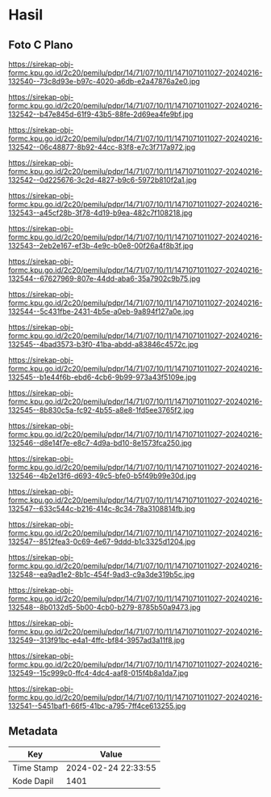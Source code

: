 # Hasil

## Foto C Plano

https://sirekap-obj-formc.kpu.go.id/2c20/pemilu/pdpr/14/71/07/10/11/1471071011027-20240216-132540--73c8d93e-b97c-4020-a6db-e2a47876a2e0.jpg

https://sirekap-obj-formc.kpu.go.id/2c20/pemilu/pdpr/14/71/07/10/11/1471071011027-20240216-132542--b47e845d-61f9-43b5-88fe-2d69ea4fe9bf.jpg

https://sirekap-obj-formc.kpu.go.id/2c20/pemilu/pdpr/14/71/07/10/11/1471071011027-20240216-132542--06c48877-8b92-44cc-83f8-e7c3f717a972.jpg

https://sirekap-obj-formc.kpu.go.id/2c20/pemilu/pdpr/14/71/07/10/11/1471071011027-20240216-132542--0d225676-3c2d-4827-b9c6-5972b810f2a1.jpg

https://sirekap-obj-formc.kpu.go.id/2c20/pemilu/pdpr/14/71/07/10/11/1471071011027-20240216-132543--a45cf28b-3f78-4d19-b9ea-482c7f108218.jpg

https://sirekap-obj-formc.kpu.go.id/2c20/pemilu/pdpr/14/71/07/10/11/1471071011027-20240216-132543--2eb2e167-ef3b-4e9c-b0e8-00f26a4f8b3f.jpg

https://sirekap-obj-formc.kpu.go.id/2c20/pemilu/pdpr/14/71/07/10/11/1471071011027-20240216-132544--67627969-807e-44dd-aba6-35a7902c9b75.jpg

https://sirekap-obj-formc.kpu.go.id/2c20/pemilu/pdpr/14/71/07/10/11/1471071011027-20240216-132544--5c431fbe-2431-4b5e-a0eb-9a894f127a0e.jpg

https://sirekap-obj-formc.kpu.go.id/2c20/pemilu/pdpr/14/71/07/10/11/1471071011027-20240216-132545--4bad3573-b3f0-41ba-abdd-a83846c4572c.jpg

https://sirekap-obj-formc.kpu.go.id/2c20/pemilu/pdpr/14/71/07/10/11/1471071011027-20240216-132545--b1e44f6b-ebd6-4cb6-9b99-973a43f5109e.jpg

https://sirekap-obj-formc.kpu.go.id/2c20/pemilu/pdpr/14/71/07/10/11/1471071011027-20240216-132545--8b830c5a-fc92-4b55-a8e8-1fd5ee3765f2.jpg

https://sirekap-obj-formc.kpu.go.id/2c20/pemilu/pdpr/14/71/07/10/11/1471071011027-20240216-132546--d8e14f7e-e8c7-4d9a-bd10-8e1573fca250.jpg

https://sirekap-obj-formc.kpu.go.id/2c20/pemilu/pdpr/14/71/07/10/11/1471071011027-20240216-132546--4b2e13f6-d693-49c5-bfe0-b5f49b99e30d.jpg

https://sirekap-obj-formc.kpu.go.id/2c20/pemilu/pdpr/14/71/07/10/11/1471071011027-20240216-132547--633c544c-b216-414c-8c34-78a3108814fb.jpg

https://sirekap-obj-formc.kpu.go.id/2c20/pemilu/pdpr/14/71/07/10/11/1471071011027-20240216-132547--8512fea3-0c69-4e67-9ddd-b1c3325d1204.jpg

https://sirekap-obj-formc.kpu.go.id/2c20/pemilu/pdpr/14/71/07/10/11/1471071011027-20240216-132548--ea9ad1e2-8b1c-454f-9ad3-c9a3de319b5c.jpg

https://sirekap-obj-formc.kpu.go.id/2c20/pemilu/pdpr/14/71/07/10/11/1471071011027-20240216-132548--8b0132d5-5b00-4cb0-b279-8785b50a9473.jpg

https://sirekap-obj-formc.kpu.go.id/2c20/pemilu/pdpr/14/71/07/10/11/1471071011027-20240216-132549--313f91bc-e4a1-4ffc-bf84-3957ad3a11f8.jpg

https://sirekap-obj-formc.kpu.go.id/2c20/pemilu/pdpr/14/71/07/10/11/1471071011027-20240216-132549--15c999c0-ffc4-4dc4-aaf8-015f4b8a1da7.jpg

https://sirekap-obj-formc.kpu.go.id/2c20/pemilu/pdpr/14/71/07/10/11/1471071011027-20240216-132541--5451baf1-66f5-41bc-a795-7ff4ce613255.jpg


## Metadata

| Key        | Value               |
| ---------- | ------------------- |
| Time Stamp | 2024-02-24 22:33:55 |
| Kode Dapil | 1401                |



